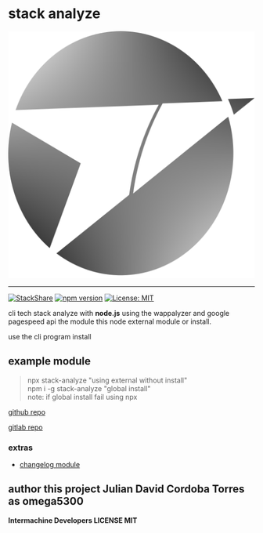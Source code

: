 # stack analyze

![logo](docs/logo-module.png)

***
[![StackShare](http://img.shields.io/badge/tech-stack-0690fa.svg?style=flat)](https://stackshare.io/intermachine-developers/stack-analyze-cli)
[![npm version](https://badge.fury.io/js/stack-analyze.svg)](https://badge.fury.io/js/stack-analyze)
[![License: MIT](https://img.shields.io/badge/License-MIT-yellow.svg)](https://opensource.org/licenses/MIT)

cli tech stack analyze with **node.js** using the wappalyzer and google pagespeed api the module this node external module or install.

use the cli program install

## example module
>npx stack-analyze "using external without install"<br>
>npm i -g stack-analyze "global install"<br>
>note: if global install fail using npx

[github repo](https://github.com/intermachine-developers/stack-analyze.git)

[gitlab repo](https://gitlab.com/Intermachine-dev/stack-analyze)

### extras
- [changelog module](/CHANGELOG.md)
## author this project Julian David Cordoba Torres as omega5300

**Intermachine Developers LICENSE MIT**
